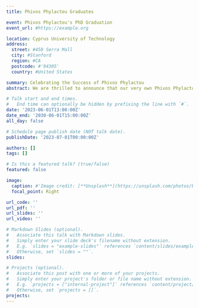 ```yaml
---
title: Phivos Phylactou Graduates

event: Phivos Phylactou's PhD Graduation
event_url: #https://example.org

location: Cyprus University of Technology
address:
  street: #450 Serra Mall
  city: #Stanford
  region: #CA
  postcode: #'94305'
  country: #United States

summary: Celebrating the Success of Phivos Phylactou
abstract: We are thrilled to announce that our very own Phivos Phylactou has successfully completed his PhD! This is a significant milestone in Phivos' academic journey, and we couldn't be more proud of his accomplishments. Phivos's research has been instrumental in advancing our understanding of visual working memory. His dissertation, titled "Exploring the Sensory Recruitment Framework" has made substantial contributions to the field and has set a high standard for future research. Throughout his time at our lab, Phivos has demonstrated exceptional dedication, perseverance, and intellectual curiosity. His innovative thinking and rigorous approach to research have not only contributed to his personal success but have also greatly enriched our lab's academic environment. We are confident that Phivos will continue to make significant contributions to his field and look forward to seeing his future endeavors. As he embarks on the next chapter of his career, we extend our heartfelt congratulations and best wishes.

# Talk start and end times.
#   End time can optionally be hidden by prefixing the line with `#`.
date: '2023-06-01T13:00:00Z'
date_end: '2030-06-01T15:00:00Z'
all_day: false

# Schedule page publish date (NOT talk date).
publishDate: '2023-07-01T00:00:00Z'

authors: []
tags: []

# Is this a featured talk? (true/false)
featured: false

image:
  caption: #'Image credit: [**Unsplash**](https://unsplash.com/photos/bzdhc5b3Bxs)'
  focal_point: Right

url_code: ''
url_pdf: ''
url_slides: ''
url_video: ''

# Markdown Slides (optional).
#   Associate this talk with Markdown slides.
#   Simply enter your slide deck's filename without extension.
#   E.g. `slides = "example-slides"` references `content/slides/example-slides.md`.
#   Otherwise, set `slides = ""`.
slides:

# Projects (optional).
#   Associate this post with one or more of your projects.
#   Simply enter your project's folder or file name without extension.
#   E.g. `projects = ["internal-project"]` references `content/project/deep-learning/index.md`.
#   Otherwise, set `projects = []`.
projects:
---
```

